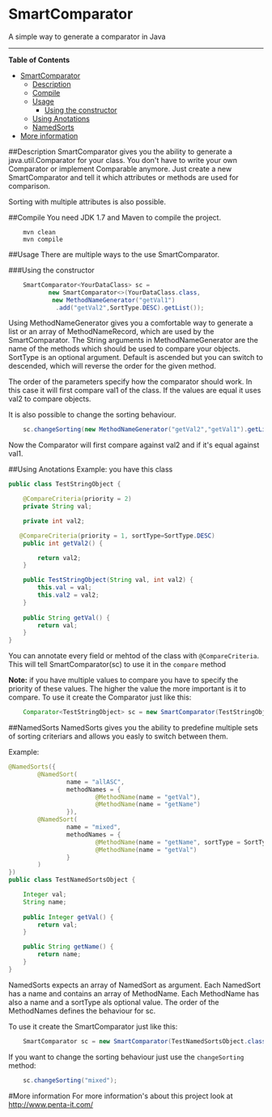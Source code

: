 SmartComparator
===============

A simple way to generate a comparator in Java

------------------------

**Table of Contents**  

- [SmartComparator](#smartcomparator)
	- [Description](#description)
	- [Compile](#compile)
	- [Usage](#usage)
		- [Using the constructor](#using-the-constructor)
	- [Using Anotations](#using-anotations)
	- [NamedSorts](#namedsorts)
- [More information](#more-information)

##Description
SmartComparator gives you the ability to generate a java.util.Comparator for your class. You don't have to write your own Comparator or implement Comparable anymore. Just create a new SmartComparator and tell it which attributes or methods are used for comparison.

Sorting with multiple attributes is also possible.

##Compile
You need JDK 1.7 and Maven to compile the project.
```shell
    mvn clean
    mvn compile
```
##Usage
There are multiple ways to the use SmartComparator.

###Using the constructor
```Java
    SmartComparator<YourDataClass> sc =
           new SmartComparator<>(YourDataClass.class,
            new MethodNameGenerator("getVal1")
             .add("getVal2",SortType.DESC).getList());
```

Using MethodNameGenerator gives you a comfortable way to generate a list or an array of MethodNameRecord, which are used by the SmartComparator.
The String arguments in MethodNameGenerator are the name of the methods which should be used to compare your objects. SortType is an optional argument. Default is ascended but you can switch to descended, which will reverse the order for the given method.

The order of the parameters specify how the comparator should work. In this case it will first compare val1 of the class. If the values are equal it uses val2 to compare objects.

It is also possible to change the sorting behaviour.
```Java
    sc.changeSorting(new MethodNameGenerator("getVal2","getVal1").getList());
```
Now the Comparator will first compare against val2 and if it's equal against val1.

##Using Anotations
Example: you have this class
```Java
public class TestStringObject {

    @CompareCriteria(priority = 2)
    private String val;

    private int val2;

   @CompareCriteria(priority = 1, sortType=SortType.DESC)
    public int getVal2() {

        return val2;
    }

    public TestStringObject(String val, int val2) {
        this.val = val;
        this.val2 = val2;
    }
   
    public String getVal() {
        return val;
    }  
}
```
You can annotate every field or mehtod of the class with  `@CompareCriteria`. This will tell SmartComparator(sc) to use it in the `compare` method

**Note:** if you have multiple values to compare you have to specify the priority of these values. The higher the value the more important is it to compare. 
To use it create the Comparator just like this:
```Java
    Comparator<TestStringObject> sc = new SmartComparator(TestStringObject.class);
```
##NamedSorts
NamedSorts gives you the ability to predefine multiple sets of sorting criteriars and allows you easly to switch between them.

Example:
```Java
@NamedSorts({
        @NamedSort(
                name = "allASC",
                methodNames = {
                        @MethodName(name = "getVal"),
                        @MethodName(name = "getName")
                }),
        @NamedSort(
                name = "mixed",
                methodNames = {
                        @MethodName(name = "getName", sortType = SortType.DESC),
                        @MethodName(name = "getVal")
                }
        )
})
public class TestNamedSortsObject {

    Integer val;
    String name;
   
    public Integer getVal() {
        return val;
    }

    public String getName() {
        return name;
    }  
}
```

NamedSorts expects an array of NamedSort as argument. Each NamedSort has a name and contains an array of MethodName. Each MethodName has also a name and a sortType als optional value. The order of the MethodNames defines the behaviour for sc.

To use it create the SmartComparator just like this:
```Java
    SmartComparator sc = new SmartComparator(TestNamedSortsObject.class, "allASC");
```

If you want to change the sorting behaviour just use the `changeSorting` method:
```Java
    sc.changeSorting("mixed");
```

#More information
For more information's about this project look at http://www.penta-it.com/
